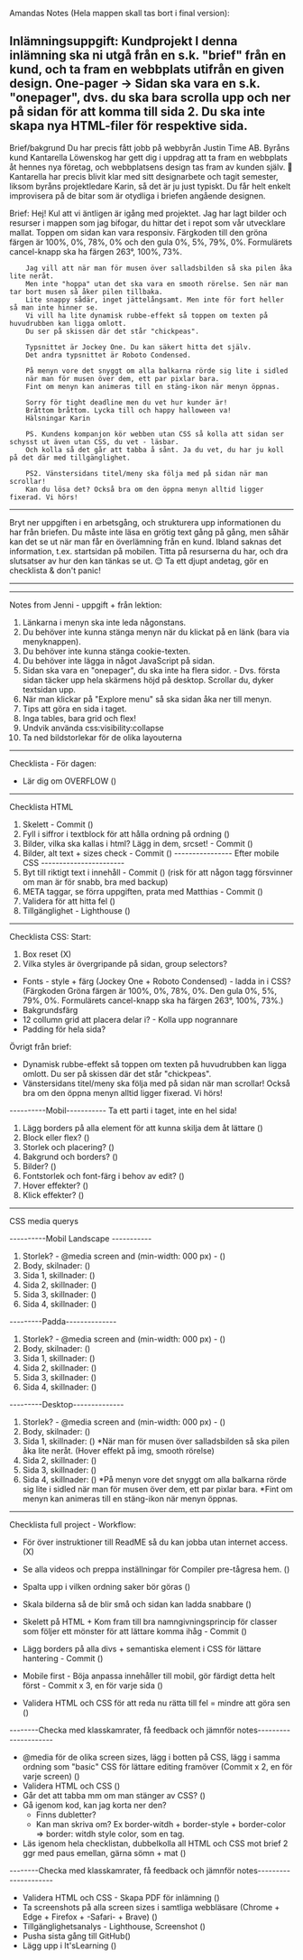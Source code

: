 
Amandas Notes (Hela mappen skall tas bort i final version):

Inlämningsuppgift: Kundprojekt
    I denna inlämning ska ni utgå från en s.k. "brief" från en kund, och ta fram en webbplats utifrån en given design.
    One-pager -> Sidan ska vara en s.k. "onepager", dvs. du ska bara scrolla upp och ner på sidan för att komma till sida 2. Du ska inte skapa nya HTML-filer för respektive sida.
-------------------------------------------------------

Brief/bakgrund
        Du har precis fått jobb på webbyrån Justin Time AB. Byråns kund Kantarella Löwenskog har gett dig i uppdrag att ta fram en webbplats åt hennes nya företag, 
        och webbplatsens design tas fram av kunden själv. 🤦 
        Kantarella har precis blivit klar med sitt designarbete och tagit semester, liksom byråns projektledare Karin, så det är ju just typiskt. 
        Du får helt enkelt improvisera på de bitar som är otydliga i briefen angående designen.

Brief: 
        Hej! 
        Kul att vi äntligen är igång med projektet. Jag har lagt bilder och resurser i mappen som jag bifogar, 
        du hittar det i repot som vår utvecklare mallat. Toppen om sidan kan vara responsiv.
        Färgkoden till den gröna färgen är 100%, 0%, 78%, 0% och den gula 0%, 5%, 79%, 0%.
        Formulärets cancel-knapp ska ha färgen 263°, 100%, 73%.

        Jag vill att när man för musen över salladsbilden så ska pilen åka lite neråt. 
        Men inte "hoppa" utan det ska vara en smooth rörelse. Sen när man tar bort musen så åker pilen tillbaka. 
        Lite snappy sådär, inget jättelångsamt. Men inte för fort heller så man inte hinner se.
        Vi vill ha lite dynamisk rubbe-effekt så toppen om texten på huvudrubben kan ligga omlott. 
        Du ser på skissen där det står "chickpeas".

        Typsnittet är Jockey One. Du kan säkert hitta det själv. 
        Det andra typsnittet är Roboto Condensed.

        På menyn vore det snyggt om alla balkarna rörde sig lite i sidled 
        när man för musen över dem, ett par pixlar bara.
        Fint om menyn kan animeras till en stäng-ikon när menyn öppnas.

        Sorry för tight deadline men du vet hur kunder är! 
        Bråttom bråttom. Lycka till och happy halloween va!
        Hälsningar Karin 

        PS. Kundens kompanjon kör webben utan CSS så kolla att sidan ser schysst ut även utan CSS, du vet - läsbar. 
        Och kolla så det går att tabba å sånt. Ja du vet, du har ju koll på det där med tillgänglighet. 

        PS2. Vänstersidans titel/meny ska följa med på sidan när man scrollar! 
        Kan du lösa det? Också bra om den öppna menyn alltid ligger fixerad. Vi hörs!


----------------------------------------------------------

Bryt ner uppgiften i en arbetsgång, och strukturera upp informationen du har från briefen. Du måste inte läsa en grötig text gång på gång, men såhär kan det se ut när man får en överlämning från en kund.
Ibland saknas det information, t.ex. startsidan på mobilen. Titta på resurserna du har, och dra slutsatser av hur den kan tänkas se ut.
😌 Ta ett djupt andetag, gör en checklista & don't panic!

----------------------------------------------------------------------------------------------------------------------------------------------------------------------
----------------------------------------------------------------------------------------------------------------------------------------------------------------------

Notes from Jenni - uppgift + från lektion: 
1. Länkarna i menyn ska inte leda någonstans.
2. Du behöver inte kunna stänga menyn när du klickat på en länk (bara via menyknappen).
3. Du behöver inte kunna stänga cookie-texten.
4. Du behöver inte lägga in något JavaScript på sidan.
5. Sidan ska vara en "onepager", du ska inte ha flera sidor. - Dvs. första sidan täcker upp hela skärmens höjd på desktop. Scrollar du, dyker textsidan upp.
6. När man klickar på "Explore menu" så ska sidan åka ner till menyn.
7. Tips att göra en sida i taget.
8. Inga tables, bara grid och flex!
9. Undvik använda css:visibility:collapse 
10. Ta ned bildstorlekar för de olika layouterna


----------------------------------------------------------------------------------------------------------------------------------------------------------------------


Checklista - För dagen: 
* Lär dig om OVERFLOW ()


--------------------------------------------------------------------------------------------------


Checklista HTML                                                                          
1. Skelett - Commit () 
2. Fyll i siffror i textblock för att hålla ordning på ordning ()
3. Bilder, vilka ska kallas i html? Lägg in dem, srcset! - Commit ()
4. Bilder, alt text + sizes check - Commit () 
---------------- Efter mobile CSS -----------------------                                          
5. Byt till riktigt text i innehåll - Commit ()
    (risk för att någon tagg försvinner om man är för snabb, bra med backup) 
6. META taggar, se förra uppgiften, prata med Matthias - Commit ()
7. Validera för att hitta fel ()
8. Tillgänglighet - Lighthouse ()


--------------------------------------------------------------------------------------------------


Checklista CSS:
Start: 
1. Box reset (X)
2. Vilka styles är övergripande på sidan, group selectors?
 * Fonts - style + färg (Jockey One + Roboto Condensed) - ladda in i CSS?
    (Färgkoden 
     Gröna färgen är 100%, 0%, 78%, 0%.
     Den gula 0%, 5%, 79%, 0%. 
     Formulärets cancel-knapp ska ha färgen 263°, 100%, 73%.)
 * Bakgrundsfärg
 * 12 collumn grid att placera delar i? - Kolla upp nogrannare 
 * Padding för hela sida?

Övrigt från brief: 
* Dynamisk rubbe-effekt så toppen om texten på huvudrubben kan ligga omlott. Du ser på skissen där det står "chickpeas".
* Vänstersidans titel/meny ska följa med på sidan när man scrollar! Också bra om den öppna menyn alltid ligger fixerad. Vi hörs!

----------Mobil-----------
Ta ett parti i taget, inte en hel sida! 

1. Lägg borders på alla element för att kunna skilja dem åt lättare ()
2. Block eller flex? ()
3. Storlek och placering? ()
4. Bakgrund och borders? ()
5. Bilder? ()
6. Fontstorlek och font-färg i behov av edit? ()
7. Hover effekter? () 
8. Klick effekter? ()


---------------------------------------------------------------------------------------------------------------------------------------------------------------


CSS media querys 

----------Mobil Landscape -----------
1. Storlek? - @media screen and (min-width: 000 px) - () 
2. Body, skilnader: ()  
3. Sida 1, skillnader: () 
4. Sida 2, skillnader: ()
5. Sida 3, skillnader: ()
6. Sida 4, skillnader: ()

---------Padda--------------
1. Storlek? - @media screen and (min-width: 000 px) - () 
2. Body, skilnader: ()  
3. Sida 1, skillnader: () 
4. Sida 2, skillnader: ()
5. Sida 3, skillnader: ()
6. Sida 4, skillnader: ()

---------Desktop--------------
1. Storlek? - @media screen and (min-width: 000 px) - () 
2. Body, skilnader: ()  
3. Sida 1, skillnader: ()
    *När man för musen över salladsbilden så ska pilen åka lite neråt. (Hover effekt på img, smooth rörelse)
4. Sida 2, skillnader: ()
5. Sida 3, skillnader: ()
6. Sida 4, skillnader: ()
    *På menyn vore det snyggt om alla balkarna rörde sig lite i sidled när man för musen över dem, ett par pixlar bara.
    *Fint om menyn kan animeras till en stäng-ikon när menyn öppnas.


----------------------------------------------------------------------------------------------------------------------------------------


Checklista full project - Workflow: 
* För över instruktioner till ReadME så du kan jobba utan internet access. (X)
* Se alla videos och preppa inställningar för Compiler pre-tågresa hem. ()
* Spalta upp i vilken ordning saker bör göras () 

* Skala bilderna så de blir små och sidan kan ladda snabbare ()
* Skelett på HTML + Kom fram till bra namngivningsprincip för classer som följer ett mönster för att lättare komma ihåg - Commit ()
* Lägg borders på alla divs + semantiska element i CSS för lättare hantering - Commit ()

* Mobile first - Böja anpassa innehåller till mobil, gör färdigt detta helt först - Commit x 3, en för varje sida ()
* Validera HTML och CSS för att reda nu rätta till fel = mindre att göra sen ()

--------Checka med klasskamrater, få feedback och jämnför notes---------------------

* @media för de olika screen sizes, lägg i botten på CSS, lägg i samma ordning som "basic" CSS för lättare editing framöver (Commit x 2, en för varje screen) ()
* Validera HTML och CSS ()
* Går det att tabba mm om man stänger av CSS? ()
* Gå igenom kod, kan jag korta ner den? 
    * Finns dubletter?
    * Kan man skriva om? Ex border-witdh + border-style + border-color => border: witdh style color, som en tag. 
* Läs igenom hela checklistan, dubbelkolla all HTML och CSS mot brief 2 ggr med paus emellan, gärna sömn + mat ()

--------Checka med klasskamrater, få feedback och jämnför notes---------------------

* Validera HTML och CSS - Skapa PDF för inlämning ()
* Ta screenshots på alla screen sizes i samtliga webbläsare (Chrome + Edge + Firefox + -Safari- + Brave) ()
* Tillgänglighetsanalys - Lighthouse, Screenshot ()
* Pusha sista gång till GitHub()
* Lägg upp i It'sLearning ()